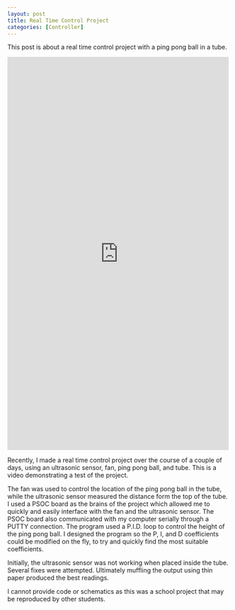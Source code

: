 ```yaml
---
layout: post
title: Real Time Control Project
categories: [Controller]
---
```


This post is about a real time control project with a ping pong ball in a tube.


<iframe src="https://player.vimeo.com/video/153728930" width="500" height="889" frameborder="0" webkitallowfullscreen mozallowfullscreen allowfullscreen></iframe>

Recently, I made a real time control project over the course of a couple of days, using an ultrasonic sensor, fan, ping pong ball, and tube. This is a video demonstrating a test of the project. 

The fan was used to control the location of the ping pong ball in the tube, while the ultrasonic sensor measured the distance form the top of the tube. I used a PSOC board as the brains of the project which allowed me to quickly and easily interface with the fan and the ultrasonic sensor. The PSOC board also communicated with my computer serially through a PUTTY connection. The program used a P.I.D. loop to control the height of the ping pong ball. I designed the program so the P, I, and D coefficients could be modified on the fly, to try and quickly find the most suitable coefficients. 

Initially, the ultrasonic sensor was not working when placed inside the tube. Several fixes were attempted. Ultimately muffling the output using thin paper produced the best readings.

I cannot provide code or schematics as this was a school project that may be reproduced by other students.
